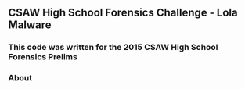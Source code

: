 ## CSAW High School Forensics Challenge - Lola Malware

### This code was written for the 2015 CSAW High School Forensics Prelims


### About
